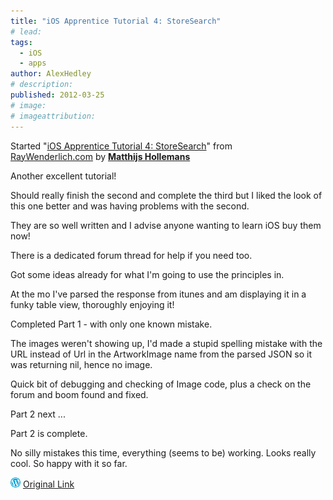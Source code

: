```yaml
---
title: "iOS Apprentice Tutorial 4: StoreSearch"
# lead:
tags:
  - iOS
  - apps
author: AlexHedley
# description:
published: 2012-03-25
# image:
# imageattribution:
---
```


Started "[iOS Apprentice Tutorial 4: StoreSearch](http://www.raywenderlich.com/store/ios-apprentice)" from [RayWenderlich.com](http://www.raywenderlich.com/) by **[Matthijs Hollemans](http://www.hollance.com/)**

Another excellent tutorial!

Should really finish the second and complete the third but I liked the look of this one better and was having problems with the second.

They are so well written and I advise anyone wanting to learn iOS buy them now!

There is a dedicated forum thread for help if you need too.

Got some ideas already for what I'm going to use the principles in.

At the mo I've parsed the response from itunes and am displaying it in a funky table view, thoroughly enjoying it!

Completed Part 1 - with only one known mistake.

The images weren't showing up, I'd made a stupid spelling mistake with the URL instead of Url in the ArtworkImage name from the parsed JSON so it was returning nil, hence no image.

Quick bit of debugging and checking of Image code, plus a check on the forum and boom found and fixed.

Part 2 next ...

Part 2 is complete.

No silly mistakes this time, everything (seems to be) working. Looks really cool. So happy with it so far.

![Wordpress](../images/wordpress.png "Wordpress") [Original Link](https://alexhedley.wordpress.com/2012/03/25/ios-apprentice-tutorial-4-storesearch/)

